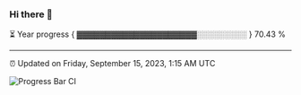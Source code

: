 ### Hi there 👋

⏳ Year progress { ▓▓▓▓▓▓▓▓▓▓▓▓▓▓▓▓▓▓▓▓▓░░░░░░░░░ } 70.43 %

---

⏰ Updated on Friday, September 15, 2023, 1:15 AM UTC

![Progress Bar CI](https://github.com/arthurbuhl/arthurbuhl/workflows/Progress%20Bar%20CI/badge.svg)
